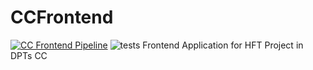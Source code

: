 # CCFrontend
[![CC Frontend Pipeline](https://github.com/kebidge/CCFrontend/actions/workflows/cc-frontend-pipeline.yml/badge.svg)](https://github.com/kebidge/CCFrontend/actions/workflows/cc-frontend-pipeline.yml) ![tests]([https://camo.githubusercontent.com/e8e2ecb9271b2e122273d938aeaec95c0b6c8ee57db3d93f7ace42b9a3827957/68747470733a2f2f696d672e736869656c64732e696f2f62616467652f74657374732d342532307061737365642d73756363657373](https://camo.githubusercontent.com/94b4db49ee9822a23c1268e81433c6915636fd8403095eada3e10552133e7b24/68747470733a2f2f696d672e736869656c64732e696f2f62616467652f74657374732d312532307061737365642d73756363657373))  
Frontend Application for HFT Project in DPTs CC  
